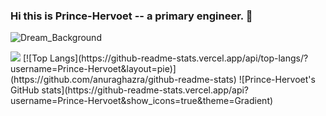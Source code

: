 ### Hi this is Prince-Hervoet -- a primary engineer. 👋

![Dream_Background](https://github.com/Prince-Hervoet/Prince-Hervoet/assets/122962161/ff73c2c1-02fa-4717-a6e3-5b11064a2c71)
<p></p>
<img src="https://img.shields.io/badge/any_text-you_like-blue">
[![Top Langs](https://github-readme-stats.vercel.app/api/top-langs/?username=Prince-Hervoet&layout=pie)](https://github.com/anuraghazra/github-readme-stats)
![Prince-Hervoet's GitHub stats](https://github-readme-stats.vercel.app/api?username=Prince-Hervoet&show_icons=true&theme=Gradient)




<!--
**Prince-Hervoet/Prince-Hervoet** is a ✨ _special_ ✨ repository because its `README.md` (this file) appears on your GitHub profile.

Here are some ideas to get you started:
- 💬 Ask me about ...  
- 🔭 I’m currently working on ...
- 🌱 I’m currently learning ...
- 👯 I’m looking to collaborate on ...
- 🤔 I’m looking for help with ...
- 💬 Ask me about ...
- 📫 How to reach me: ...
- 😄 Pronouns: ...
- ⚡ Fun fact: ...
-->
